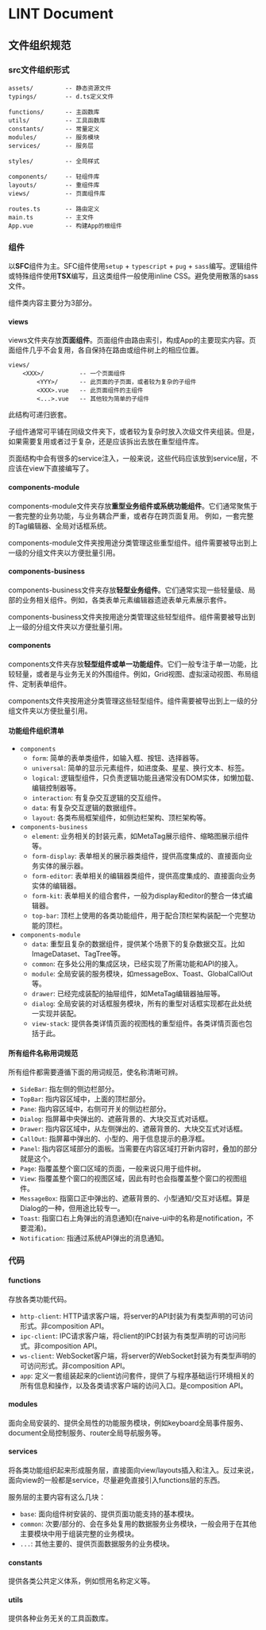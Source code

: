 # LINT Document

## 文件组织规范

### src文件组织形式
```
assets/			-- 静态资源文件
typings/		-- d.ts定义文件

functions/      -- 主函数库
utils/          -- 工具函数库
constants/      -- 常量定义
modules/        -- 服务模块
services/       -- 服务层

styles/			-- 全局样式

components/		-- 轻组件库
layouts/		-- 重组件库
views/			-- 页面组件库

routes.ts		-- 路由定义
main.ts			-- 主文件
App.vue			-- 构建App的根组件
```

### 组件
以**SFC**组件为主。SFC组件使用`setup` + `typescript` + `pug` + `sass`编写。逻辑组件或特殊组件使用**TSX**编写，且这类组件一般使用inline CSS。避免使用散落的sass文件。

组件类内容主要分为3部分。

#### views
views文件夹存放**页面组件**。页面组件由路由索引，构成App的主要现实内容。页面组件几乎不会复用，各自保持在路由或组件树上的相应位置。
```
views/
    <XXX>/          -- 一个页面组件
        <YYY>/      -- 此页面的子页面，或者较为复杂的子组件
        <XXX>.vue   -- 此页面组件的主组件
        <...>.vue   -- 其他较为简单的子组件
```
此结构可递归嵌套。

子组件通常可平铺在同级文件夹下，或者较为复杂时放入次级文件夹组装。但是，如果需要复用或者过于复杂，还是应该拆出去放在重型组件库。

页面结构中会有很多的service注入，一般来说，这些代码应该放到service层，不应该在view下直接编写了。

#### components-module
components-module文件夹存放**重型业务组件或系统功能组件**。它们通常聚焦于一套完整的业务功能，与业务耦合严重，或者存在跨页面复用。
例如，一套完整的Tag编辑器、全局对话框系统。

components-module文件夹按用途分类管理这些重型组件。组件需要被导出到上一级的分组文件夹以方便批量引用。

#### components-business
components-business文件夹存放**轻型业务组件**。它们通常实现一些轻量级、局部的业务相关组件。例如，各类表单元素编辑器遗迹表单元素展示套件。

components-business文件夹按用途分类管理这些轻型组件。组件需要被导出到上一级的分组文件夹以方便批量引用。

#### components
components文件夹存放**轻型组件或单一功能组件**。它们一般专注于单一功能，比较轻量，或者是与业务无关的外围组件。例如，Grid视图、虚拟滚动视图、布局组件、定制表单组件。

components文件夹按用途分类管理这些轻型组件。组件需要被导出到上一级的分组文件夹以方便批量引用。

#### 功能组件组织清单
* `components`
    * `form`: 简单的表单类组件，如输入框、按钮、选择器等。
    * `universal`: 简单的显示元素组件，如进度条、星星、换行文本、标签。
    * `logical`: 逻辑型组件，只负责逻辑功能且通常没有DOM实体，如懒加载、编辑控制器等。
    * `interaction`: 有复杂交互逻辑的交互组件。 
    * `data`: 有复杂交互逻辑的数据组件。 
    * `layout`: 各类布局框架组件，如侧边栏架构、顶栏架构等。
* `components-business`
    * `element`: 业务相关的封装元素，如MetaTag展示组件、缩略图展示组件等。
    * `form-display`: 表单相关的展示器类组件，提供高度集成的、直接面向业务实体的展示器。
    * `form-editor`: 表单相关的编辑器类组件，提供高度集成的、直接面向业务实体的编辑器。
    * `form-kit`: 表单相关的组合套件，一般为display和editor的整合一体式编辑器。
    * `top-bar`: 顶栏上使用的各类功能组件，用于配合顶栏架构装配一个完整功能的顶栏。
* `components-module` 
    * `data`: 重型且复杂的数据组件，提供某个场景下的复杂数据交互。比如ImageDataset、TagTree等。
    * `common`: 在多处公用的集成区块，已经实现了所需功能和API的接入。
    * `module`: 全局安装的服务模块，如messageBox、Toast、GlobalCallOut等。
    * `drawer`: 已经完成装配的抽屉组件，如MetaTag编辑器抽屉等。
    * `dialog`: 全局安装的对话框服务模块，所有的重型对话框实现都在此处统一实现并装配。
    * `view-stack`: 提供各类详情页面的视图栈的重型组件。各类详情页面也包括于此。

#### 所有组件名称用词规范
所有组件都需要遵循下面的用词规范，使名称清晰可辨。
* `SideBar`: 指左侧的侧边栏部分。
* `TopBar`: 指内容区域中，上面的顶栏部分。
* `Pane`: 指内容区域中，右侧可开关的侧边栏部分。
* `Dialog`: 指屏幕中央弹出的、遮蔽背景的、大块交互式对话框。
* `Drawer`: 指内容区域中，从左侧弹出的、遮蔽背景的、大块交互式对话框。
* `CallOut`: 指屏幕中弹出的、小型的、用于信息提示的悬浮框。
* `Panel`: 指内容区域部分的面板。当需要在内容区域打开新内容时，叠加的部分就是这个。
* `Page`: 指覆盖整个窗口区域的页面，一般来说只用于组件树。
* `View`: 指覆盖整个窗口的视图区域，因此有时也会指覆盖整个窗口的视图组件。
* `MessageBox`: 指窗口正中弹出的、遮蔽背景的、小型通知/交互对话框。算是Dialog的一种，但用途比较专一。
* `Toast`: 指窗口右上角弹出的消息通知(在naive-ui中的名称是notification，不要混淆)。
* `Notification`: 指通过系统API弹出的消息通知。

### 代码
#### functions
存放各类功能代码。
* `http-client`: HTTP请求客户端，将server的API封装为有类型声明的可访问形式。非composition API。
* `ipc-client`: IPC请求客户端，将client的IPC封装为有类型声明的可访问形式。非composition API。
* `ws-client`: WebSocket客户端，将server的WebSocket封装为有类型声明的可访问形式。非composition API。
* `app`: 定义一套组装起来的client访问套件，提供了与程序基础运行环境相关的所有信息和操作，以及各类请求客户端的访问入口。是composition API。

#### modules
面向全局安装的、提供全局性的功能服务模块，例如keyboard全局事件服务、document全局控制服务、router全局导航服务等。

#### services
将各类功能组织起来形成服务层，直接面向view/layouts插入和注入。反过来说，面向view的一般都是service，尽量避免直接引入functions层的东西。

服务层的主要内容有这么几块：
* `base`: 面向组件树安装的、提供页面功能支持的基本模块。
* `common`: 次要/部分的、会在多处复用的数据服务业务模块，一般会用于在其他主要模块中用于组装完整的业务模块。
* `...`: 其他主要的、提供页面数据服务的业务模块。

#### constants
提供各类公共定义体系，例如惯用名称定义等。

#### utils
提供各种业务无关的工具函数库。

